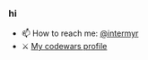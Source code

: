 ### hi

- 📫 How to reach me: [@intermyr](https://t.me/intermyr)
- ⚔️ [My codewars profile](https://www.codewars.com/users/intermyr)
